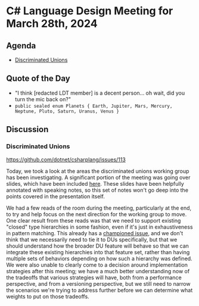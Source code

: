 # C# Language Design Meeting for March 28th, 2024

## Agenda

- [Discriminated Unions](#discriminated-unions)

## Quote of the Day

- "I think [redacted LDT member] is a decent person... oh wait, did you turn the mic back on?"
- `public sealed enum Planets { Earth, Jupiter, Mars, Mercury, Neptune, Pluto, Saturn, Uranus, Venus }`

## Discussion

### Discriminated Unions

https://github.com/dotnet/csharplang/issues/113

Today, we took a look at the areas the discriminated unions working group has been investigating. A significant portion of the meeting was going over slides,
which have been included [here](./LDM-2024-03-27-presentation.pdf). These slides have been helpfully annotated with speaking notes, so this set of notes won't
go deep into the points covered in the presentation itself.

We had a few reads of the room during the meeting, particularly at the end, to try and help focus on the next direction for the working group to move. One clear
result from these reads was that we need to support existing "closed" type hierarchies in some fashion, even if it's just in exhaustiveness in pattern matching.
This already has a [championed issue](https://github.com/dotnet/csharplang/issues/485), and we don't think that we necessarily need to tie it to DUs specifically,
but that we should understand how the broader DU feature will behave so that we can integrate these existing hierarchies into that feature set, rather than having
multiple sets of behaviors depending on how such a hierarchy was defined.  
We were also unable to clearly come to a decision around implementation strategies after this meeting; we have a much better understanding now of the tradeoffs
that various strategies will have, both from a performance perspective, and from a versioning perspective, but we still need to narrow the scenarios we're trying
to address further before we can determine what weights to put on those tradeoffs.
